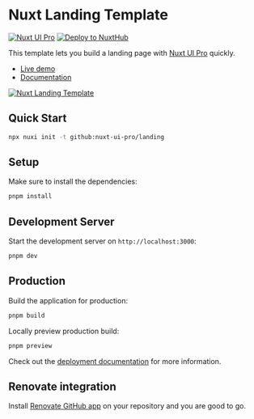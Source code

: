 # Nuxt Landing Template

[![Nuxt UI Pro](https://img.shields.io/badge/Made%20with-Nuxt%20UI%20Pro-00DC82?logo=nuxt&labelColor=020420)](https://ui.nuxt.com/pro)
[![Deploy to NuxtHub](https://img.shields.io/badge/Deploy%20to-NuxtHub-00DC82?logo=nuxt&labelColor=020420)](https://hub.nuxt.com/new?repo=nuxt-ui-pro/landing)

This template lets you build a landing page with [Nuxt UI Pro](https://ui.nuxt.com/pro) quickly.

- [Live demo](https://landing-template.nuxt.dev/)
- [Documentation](https://ui.nuxt.com/getting-started/installation/pro/nuxt)

<a href="https://landing-template.nuxt.dev/" target="_blank">
  <picture>
    <source media="(prefers-color-scheme: dark)" srcset="https://assets.hub.nuxt.com/eyJ0eXAiOiJKV1QiLCJhbGciOiJIUzI1NiJ9.eyJ1cmwiOiJodHRwczovL2xhbmRpbmctdGVtcGxhdGUubnV4dC5kZXYiLCJpYXQiOjE3Mzk0NjMzNzV9.ja2nUDVOoIFvyaMmg9Jn51uNMoYYt4WA1KWUQBWwUPo.jpg?theme=dark">
    <source media="(prefers-color-scheme: light)" srcset="https://assets.hub.nuxt.com/eyJ0eXAiOiJKV1QiLCJhbGciOiJIUzI1NiJ9.eyJ1cmwiOiJodHRwczovL2xhbmRpbmctdGVtcGxhdGUubnV4dC5kZXYiLCJpYXQiOjE3Mzk0NjMzNzV9.ja2nUDVOoIFvyaMmg9Jn51uNMoYYt4WA1KWUQBWwUPo.jpg?theme=light">
    <img alt="Nuxt Landing Template" src="https://assets.hub.nuxt.com/eyJ0eXAiOiJKV1QiLCJhbGciOiJIUzI1NiJ9.eyJ1cmwiOiJodHRwczovL2xhbmRpbmctdGVtcGxhdGUubnV4dC5kZXYiLCJpYXQiOjE3Mzk0NjMzNzV9.ja2nUDVOoIFvyaMmg9Jn51uNMoYYt4WA1KWUQBWwUPo.jpg">
  </picture>
</a>

## Quick Start

```bash [Terminal]
npx nuxi init -t github:nuxt-ui-pro/landing
```

## Setup

Make sure to install the dependencies:

```bash
pnpm install
```

## Development Server

Start the development server on `http://localhost:3000`:

```bash
pnpm dev
```

## Production

Build the application for production:

```bash
pnpm build
```

Locally preview production build:

```bash
pnpm preview
```

Check out the [deployment documentation](https://nuxt.com/docs/getting-started/deployment) for more information.

## Renovate integration

Install [Renovate GitHub app](https://github.com/apps/renovate/installations/select_target) on your repository and you are good to go.
